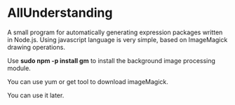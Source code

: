 # AllUnderstanding
A small program for automatically generating expression packages written in Node.js.
Using javascript language is very simple, based on ImageMagick drawing operations.

Use <b>sudo npm -p install gm</b> to install the background image processing module.

You can use yum or get tool to download imageMagick.

You can use it later.
